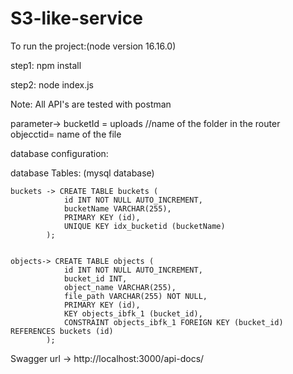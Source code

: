 # S3-like-service

To run the project:(node version 16.16.0)

step1: npm install

step2: node index.js

Note: All API's are tested with postman 

parameter->  bucketId = uploads  //name of the folder in the router
             objecctid= name of the file 

database configuration:

database Tables: (mysql database)

    buckets -> CREATE TABLE buckets (
                id INT NOT NULL AUTO_INCREMENT,
                bucketName VARCHAR(255),
                PRIMARY KEY (id),
                UNIQUE KEY idx_bucketid (bucketName)
            );


    objects-> CREATE TABLE objects (
                id INT NOT NULL AUTO_INCREMENT,
                bucket_id INT,
                object_name VARCHAR(255),
                file_path VARCHAR(255) NOT NULL,
                PRIMARY KEY (id),
                KEY objects_ibfk_1 (bucket_id),
                CONSTRAINT objects_ibfk_1 FOREIGN KEY (bucket_id) REFERENCES buckets (id)
            );

Swagger url -> http://localhost:3000/api-docs/
